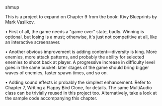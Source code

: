 shmup

This is a project to expand on Chapter 9 from the book: Kivy Blueprints by Mark Vasilkov.

• First of all, the game needs a "game over" state, badly. Winning is optional,
but losing is a must; otherwise, it's just not competitive at all, like an
interactive screensaver.

• Another obvious improvement is adding content—diversity is king. More
enemies, more attack patterns, and probably the ability for selected enemies
to shoot back at player. A progressive increase in difficulty level goes in the
same bucket: later stages of the game should bring bigger waves of enemies,
faster spawn times, and so on.

• Adding sound effects is probably the simplest enhancement. Refer to Chapter
7, Writing a Flappy Bird Clone, for details. The same MultiAudio class can be
trivially reused in this project too. Alternatively, take a look at the sample
code accompanying this chapter.
